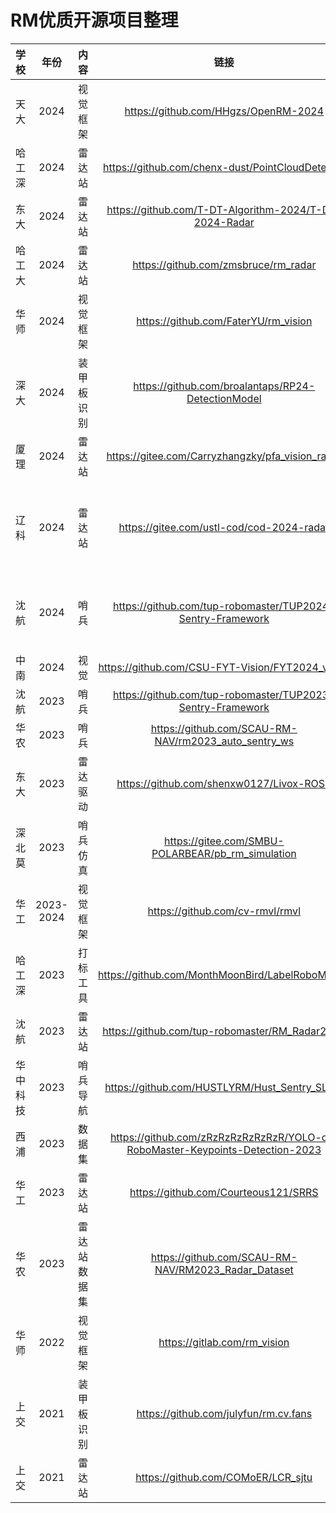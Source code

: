 # RM优质开源项目整理
|学校|年份|内容|链接|备注|
|:-:|:-:|:-:|:-:|:-:|
|天大|2024|视觉框架|https://github.com/HHgzs/OpenRM-2024|文档清晰架构完善|
|哈工深|2024|雷达站|https://github.com/chenx-dust/PointCloudDetector||
|东大|2024|雷达站|https://github.com/T-DT-Algorithm-2024/T-DT-2024-Radar||
|哈工大|2024|雷达站|https://github.com/zmsbruce/rm_radar||
|华师|2024|视觉框架|https://github.com/FaterYU/rm_vision|rv基础上做的改进|
|深大|2024|装甲板识别|https://github.com/broalantaps/RP24-DetectionModel||
|厦理|2024|雷达站|https://gitee.com/Carryzhangzky/pfa_vision_radar|单目达到很好的效果|
|辽科|2024|雷达站|https://gitee.com/ustl-cod/cod-2024-radar|无传感器方案，规则修改后不能直接用，但仍可用于追踪丢失目标|
|沈航|2024|哨兵|https://github.com/tup-robomaster/TUP2024-Sentry-Framework|目前(2024.6.5)还不能用，有组件没开源|
|中南|2024|视觉|https://github.com/CSU-FYT-Vision/FYT2024_vision|基于rm_vision|
|沈航|2023|哨兵|https://github.com/tup-robomaster/TUP2023-Sentry-Framework|目测比较完善|
|华农|2023|哨兵|https://github.com/SCAU-RM-NAV/rm2023_auto_sentry_ws|场上效果好|
|东大|2023|雷达驱动|https://github.com/shenxw0127/Livox-ROS2|使mid70等老雷达在新ros上运行|
|深北莫|2023|哨兵仿真|https://gitee.com/SMBU-POLARBEAR/pb_rm_simulation|持续更新中|
|华工|2023-2024|视觉框架|https://github.com/cv-rmvl/rmvl|文档完善|
|哈工深|2023|打标工具|https://github.com/MonthMoonBird/LabelRoboMaster||
|沈航|2023|雷达站|https://github.com/tup-robomaster/RM_Radar2023||
|华中科技|2023|哨兵导航|https://github.com/HUSTLYRM/Hust_Sentry_SLAM||
|西浦|2023|数据集|https://github.com/zRzRzRzRzRzRzR/YOLO-of-RoboMaster-Keypoints-Detection-2023||
|华工|2023|雷达站|https://github.com/Courteous121/SRRS||
|华农|2023|雷达站数据集|https://github.com/SCAU-RM-NAV/RM2023_Radar_Dataset||
|华师|2022|视觉框架|https://gitlab.com/rm_vision|特别重要|
|上交|2021|装甲板识别|https://github.com/julyfun/rm.cv.fans|全车状态估计|
|上交|2021|雷达站|https://github.com/COMoER/LCR_sjtu||